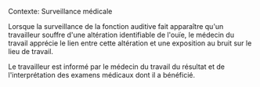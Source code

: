 Contexte: Surveillance médicale

Lorsque la surveillance de la fonction auditive fait apparaître qu'un travailleur souffre d'une altération identifiable de l'ouïe, le médecin du travail apprécie le lien entre cette altération et une exposition au bruit sur le lieu de travail.

Le travailleur est informé par le médecin du travail du résultat et de l'interprétation des examens médicaux dont il a bénéficié.